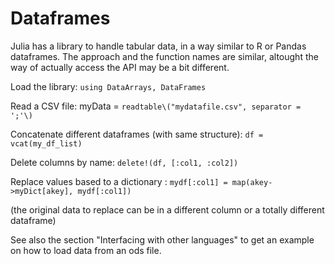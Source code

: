 # Dataframes

Julia has a library to handle tabular data, in a way similar to R or Pandas dataframes. The approach and the function names are similar, altought the way of actually access the API may be a bit different.

Load the library: `using DataArrays, DataFrames`

Read a CSV file: myData = `readtable\("mydatafile.csv", separator = ';'\)`

Concatenate different dataframes \(with same structure\): `df = vcat(my_df_list)`

Delete columns by name: `delete!(df, [:col1, :col2])`

Replace values based to a dictionary : `mydf[:col1] = map(akey->myDict[akey], mydf[:col1])`

\(the original data to replace can be in a different column or a totally different dataframe\)

See also the section "Interfacing with other languages" to get an example on how to load data from an ods file.